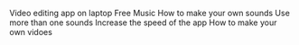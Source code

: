 Video editing app on laptop
Free Music
How to make your own sounds
    Use more than one sounds 
    Increase the speed of the app
How to make your own vidoes 
